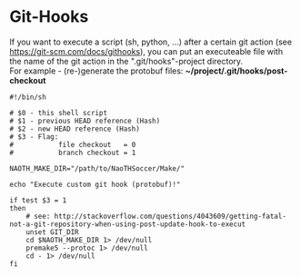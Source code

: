 # Git-Hooks

If you want to execute a script (sh, python, ...) after a certain git
action (see https://git-scm.com/docs/githooks), you can put an
executeable file with the name of the git action in the
".git/hooks"-project directory.  
For example - (re-)generate the protobuf files:
**~/project/.git/hooks/post-checkout**

    #!/bin/sh

    # $0 - this shell script
    # $1 - previous HEAD reference (Hash)
    # $2 - new HEAD reference (Hash)
    # $3 - Flag:
    #           file checkout   = 0
    #           branch checkout = 1

    NAOTH_MAKE_DIR="/path/to/NaoTHSoccer/Make/"

    echo "Execute custom git hook (protobuf)!"

    if test $3 = 1
    then
        # see: http://stackoverflow.com/questions/4043609/getting-fatal-not-a-git-repository-when-using-post-update-hook-to-execut
        unset GIT_DIR
        cd $NAOTH_MAKE_DIR 1> /dev/null
        premake5 --protoc 1> /dev/null
        cd - 1> /dev/null
    fi


